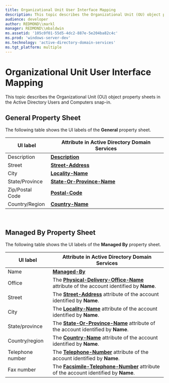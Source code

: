 ```yaml
---
title: Organizational Unit User Interface Mapping
description: This topic describes the Organizational Unit (OU) object property sheets in the Active Directory Users and Computers snap-in.
audience: developer
author: REDMOND\\markl
manager: REDMOND\\mbaldwin
ms.assetid: '105c0f01-55d5-4dc2-887e-5e204ba82c4c'
ms.prod: 'windows-server-dev'
ms.technology: 'active-directory-domain-services'
ms.tgt_platform: multiple
---
```


# Organizational Unit User Interface Mapping

This topic describes the Organizational Unit (OU) object property sheets in the Active Directory Users and Computers snap-in.

## General Property Sheet

The following table shows the UI labels of the **General** property sheet.



| UI label        | Attribute in Active Directory Domain Services |
|-----------------|-----------------------------------------------|
| Description     | [**Description**](https://msdn.microsoft.com/library/ms675492)     |
| Street          | [**Street-Address**](https://msdn.microsoft.com/library/ms679882)       |
| City            | [**Locality-Name**](https://msdn.microsoft.com/library/ms676817)             |
| State/Province  | [**State-Or-Province-Name**](https://msdn.microsoft.com/library/ms679880)   |
| Zip/Postal Code | [**Postal-Code**](https://msdn.microsoft.com/library/ms679366)      |
| Country/Region  | [**Country-Name**](https://msdn.microsoft.com/library/ms675432)              |



 

## Managed By Property Sheet

The following table shows the UI labels of the **Managed By** property sheet.



| UI label         | Attribute in Active Directory Domain Services                                                                                   |
|------------------|---------------------------------------------------------------------------------------------------------------------------------|
| Name             | [**Managed-By**](https://msdn.microsoft.com/library/ms676857)                                                                                          |
| Office           | The [**Physical-Delivery-Office-Name**](https://msdn.microsoft.com/library/ms679117) attribute of the account identified by **Name**. |
| Street           | The [**Street-Address**](https://msdn.microsoft.com/library/ms679882) attribute of the account identified by **Name**.                                    |
| City             | The [**Locality-Name**](https://msdn.microsoft.com/library/ms676817) attribute of the account identified by **Name**.                                          |
| State/province   | The [**State-Or-Province-Name**](https://msdn.microsoft.com/library/ms679880) attribute of the account identified by **Name**.                                |
| Country/region   | The [**Country-Name**](https://msdn.microsoft.com/library/ms675432) attribute of the account identified by **Name**.                                           |
| Telephone number | The [**Telephone-Number**](https://msdn.microsoft.com/library/ms680027) attribute of the account identified by **Name**.                         |
| Fax number       | The [**Facsimile-Telephone-Number**](https://msdn.microsoft.com/library/ms675675) attribute of the account identified by **Name**.      |



 

 

 




